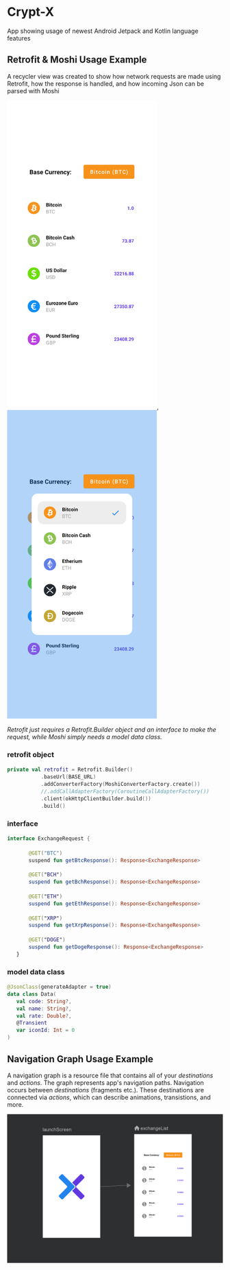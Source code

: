 # Crypt-X
App showing usage of newest Android Jetpack and Kotlin language features


## Retrofit & Moshi Usage Example

A recycler view was created to show how network requests are made using Retrofit, how the response is handled, and how incoming Json can be parsed with Moshi

<img src="images/retro_moshi_1.png" width="350"/>, <img src="images/retro_moshi_2.png" width="350"/>

*Retrofit just requires a Retrofit.Builder object and an interface to make the request, while Moshi simply needs a model data class.*


### retrofit object

 ```kotlin
private val retrofit = Retrofit.Builder()
            .baseUrl(BASE_URL)
            .addConverterFactory(MoshiConverterFactory.create())
            //.addCallAdapterFactory(CoroutineCallAdapterFactory())
            .client(okHttpClientBuilder.build())
            .build()
```



### interface

 ```kotlin
interface ExchangeRequest {

        @GET("BTC")
        suspend fun getBtcResponse(): Response<ExchangeResponse>

        @GET("BCH")
        suspend fun getBchResponse(): Response<ExchangeResponse>

        @GET("ETH")
        suspend fun getEthResponse(): Response<ExchangeResponse>

        @GET("XRP")
        suspend fun getXrpResponse(): Response<ExchangeResponse>

        @GET("DOGE")
        suspend fun getDogeResponse(): Response<ExchangeResponse>
    }
```


### model data class

 ```kotlin
@JsonClass(generateAdapter = true)
data class Data(
    val code: String?,
    val name: String?,
    val rate: Double?,
    @Transient
    var iconId: Int = 0
)
```


## Navigation Graph Usage Example

A navigation graph is a resource file that contains all of your *destinations* and *actions*. The graph represents app's navigation paths. Navigation occurs between *destinations* (fragments etc.). These destinations are connected via *actions*, which can describe animations, transistions, and more.

<img src="images/navigation_graph.png" width="700"/>



